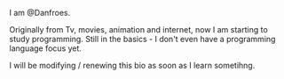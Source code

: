 I am @Danfroes.

Originally from Tv, movies, animation and internet, now I am starting to study programming. Still in the basics - I don't even have a programming language focus yet. 

I will be modifying / renewing this bio as soon as I learn sometihng.

<!---
Danfroes/Danfroes is a ✨ special ✨ repository because its `README.md` (this file) appears on your GitHub profile.
You can click the Preview link to take a look at your changes.
--->
